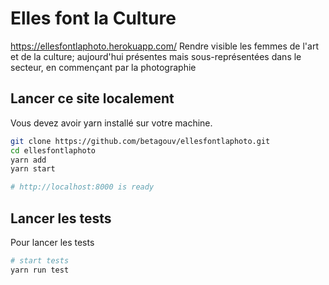 # Elles font la Culture
https://ellesfontlaphoto.herokuapp.com/
Rendre visible les femmes de l'art et de la culture; aujourd'hui présentes mais sous-représentées dans le secteur, en commençant par la photographie


## Lancer ce site localement
Vous devez avoir yarn installé sur votre machine.

```bash
git clone https://github.com/betagouv/ellesfontlaphoto.git
cd ellesfontlaphoto
yarn add
yarn start

# http://localhost:8000 is ready 
```

## Lancer les tests
Pour lancer les tests
```bash
# start tests
yarn run test
```

